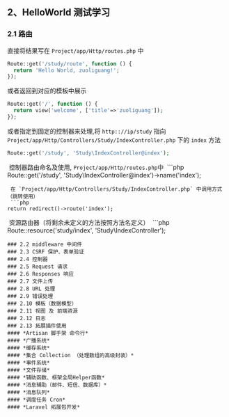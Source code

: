 ## 2、HelloWorld 测试学习
### 2.1 路由
  直接将结果写在 `Project/app/Http/routes.php` 中
  ```php
  Route::get('/study/route', function () {
    return 'Hello World, zuoliguang!';
  });
  ```
  或者返回到对应的模板中展示
  ```php
  Route::get('/', function () {
    return view('welcome', ['title'=>'zuoliguang']);
  });
  ```
  或者指定到固定的控制器来处理,将 `http:://ip/study` 指向 `Project/app/Http/Controllers/Study/IndexController.php` 下的 `index` 方法
  ```php
  Route::get('/study', 'Study\IndexController@index');
  ```
  控制器路由命名及使用, `Project/app/Http/routes.php`中
  ```php
  Route::get('/study', 'Study\IndexController@index')->name('index');
  ```
  在 `Project/app/Http/Controllers/Study/IndexController.php` 中调用方式（跳转使用）
  ```php
  return redirect()->route('index');
  ```
  资源路由器（将剩余未定义的方法按照方法名定义）
  ```php
  Route::resource('study/index', 'Study\IndexController');
  ```
### 2.2 middleware 中间件
### 2.3 CSRF 保护、表单验证
### 2.4 控制器
### 2.5 Request 请求
### 2.6 Responses 响应
### 2.7 文件上传
### 2.8 URL 处理
### 2.9 错误处理
### 2.10 模板（数据模型）
### 2.11 视图 及 前端资源
### 2.12 日志
### 2.13 拓展插件使用
#### *Artisan 脚手架 命令行*
#### *广播系统*
#### *缓存系统*
#### *集合 Collection （处理数组的高级封装）*
#### *事件系统*
#### *文件存储*
#### *辅助函数、框架全局Helper函数*
#### *消息辅助（邮件、短信、数据库）*
#### *消息队列*
#### *调度任务 Cron*
#### *Laravel 拓展包开发*
